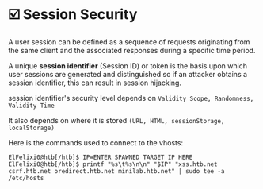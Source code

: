 # ☑️ Session Security

A user session can be defined as a sequence of requests originating from the same client and the associated responses during a specific time period.

A unique **session identifier** (Session ID) or token is the basis upon which user sessions are generated and distinguished so if an attacker obtains a session identifier, this can result in session hijacking.

session identifier's security level depends on `Validity Scope, Randomness, Validity Time`

It also depends on where it is stored `(URL, HTML, sessionStorage, localStorage)`

Here is the commands used to connect to the vhosts:

```shell-session
ElFelixi0@htb[/htb]$ IP=ENTER SPAWNED TARGET IP HERE
ElFelixi0@htb[/htb]$ printf "%s\t%s\n\n" "$IP" "xss.htb.net csrf.htb.net oredirect.htb.net minilab.htb.net" | sudo tee -a /etc/hosts
```
